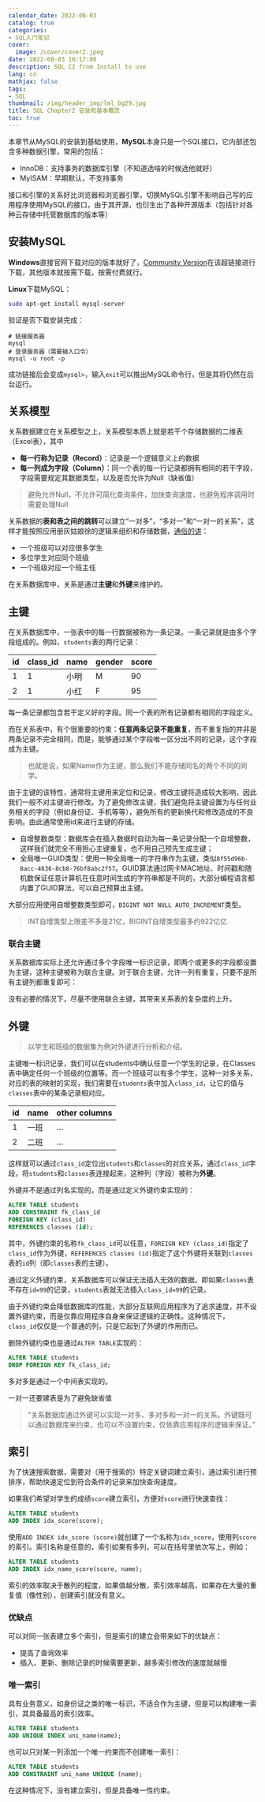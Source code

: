 ```yaml
---
calendar_date: 2022-08-03
catalog: true
categories:
- SQL入门笔记
cover:
  image: /cover/cover2.jpeg
date: 2022-08-03 10:17:00
description: SQL C2 from Install to use
lang: cn
mathjax: false
tags:
- SQL
thumbnail: /img/header_img/lml_bg29.jpg
title: SQL Chapter2 安装和基本概念
toc: true
---
```


本章节从MySQL的安装到基础使用，**MySQL**本身只是一个SQL接口，它内部还包含多种数据引擎，常用的包括：

- InnoDB：支持事务的数据库引擎（不知道选啥的时候选他就好）
- MyISAM：早期默认，不支持事务

接口和引擎的关系好比浏览器和浏览器引擎，切换MySQL引擎不影响自己写的应用程序使用MySQL的接口，由于其开源，也衍生出了各种开源版本（包括针对各种云存储中托管数据库的版本等）

##  安装MySQL

**Windows**直接官网下载对应的版本就好了，[Community Version](https://dev.mysql.com/downloads/mysql/)在该超链接进行下载，其他版本就按需下载，按需付费就行。



**Linux**下载MySQL：

```bash
sudo apt-get install mysql-server
```

验证是否下载安装完成：

```shell
# 链接服务器
mysql
# 登录服务器（需要输入口令）
mysql -u root -p 
```

成功链接后会变成`mysql>`，输入`exit`可以推出MySQL命令行，但是其将仍然在后台运行。

## 关系模型

关系数据建立在关系模型之上，关系模型本质上就是若干个存储数据的二维表（Excel表），其中

- **每一行称为记录（Record）**：记录是一个逻辑意义上的数据
- **每一列成为字段（Column）**：同一个表的每一行记录都拥有相同的若干字段，字段需要规定其数据类型，以及是否允许为Null（缺省值）

> 避免允许Null，不允许可简化查询条件，加快查询速度，也避免程序调用时需要处理Null

关系数据的**表和表之间的跳转**可以建立“一对多”，“多对一”和“一对一的关系”，这样才能按照应用册灰姑娘徐的逻辑来组织和存储数据，[通俗的讲](https://www.liaoxuefeng.com/wiki/1177760294764384/1218728991649984)：

- 一个班级可以对应很多学生
- 多位学生对应同个班级
- 一个班级对应一个班主任

在关系数据库中，关系是通过**主键**和**外键**来维护的。

## 主键

在关系数据库中，一张表中的每一行数据被称为一条记录。一条记录就是由多个字段组成的。例如，`students`表的两行记录：

| id   | class_id | name | gender | score |
| ---- | -------- | ---- | ------ | ----- |
| 1    | 1        | 小明 | M      | 90    |
| 2    | 1        | 小红 | F      | 95    |

每一条记录都包含若干定义好的字段。同一个表的所有记录都有相同的字段定义。

而在关系表中，有个很重要的约束：**任意两条记录不能重复**，而不重复指的并非是两条记录不完全相同，而是，能够通过某个字段唯一区分出不同的记录，这个字段成为主键。

> 也就是说，如果Name作为主键，那么我们不能存储同名的两个不同的同学。

由于主键的该特性，通常将主键用来定位和记录，修改主键将造成较大影响，因此我们一般不对主键进行修改。为了避免修改主键，我们避免将主键设置为与任何业务相关的字段（例如身份证、手机等等），避免所有的更新换代和修改造成的不良影响。由此通常使用id来进行主键的存储。

- 自增整数类型：数据库会在插入数据时自动为每一条记录分配一个自增整数，这样我们就完全不用担心主键重复，也不用自己预先生成主键；
- 全局唯一GUID类型：使用一种全局唯一的字符串作为主键，类似`8f55d96b-8acc-4636-8cb8-76bf8abc2f57`。GUID算法通过网卡MAC地址、时间戳和随机数保证任意计算机在任意时间生成的字符串都是不同的，大部分编程语言都内置了GUID算法，可以自己预算出主键。

大部分应用使用自增整数类型即可，`BIGINT NOT NULL AUTO_INCREMENT`类型。

> INT自增类型上限差不多是21亿，BIGINT自增类型最多约922亿亿

### 联合主键

关系数据库实际上还允许通过多个字段唯一标识记录，即两个或更多的字段都设置为主键，这种主键被称为联合主键。对于联合主键，允许一列有重复，只要不是所有主键列都重复即可：

没有必要的情况下，尽量不使用联合主键，其带来关系表的复杂度的上升。

## 外键

> 以学生和班级的数据集为例对外键进行分析和介绍。

主键唯一标识记录，我们可以在students中确认任意一个学生的记录，在Classes表中确定任何一个班级的位置等。而一个班级可以有多个学生，这种一对多关系，对应的表的映射的实现，我们需要在`students`表中加入`class_id`，让它的值与`classes`表中的某条记录相对应。

| id   | name | other columns |
| ---- | ---- | ------------- |
| 1    | 一班 | …             |
| 2    | 二班 | …             |

这样就可以通过`class_id`定位出`students`和`classes`的对应关系，通过`class_id`字段，将`students`和`classes`表连接起来，这种列（字段）被称为**外键**。

外键并不是通过列名实现的，而是通过定义外键约束实现的：

```SQL
ALTER TABLE students
ADD CONSTRAINT fk_class_id
FOREIGN KEY (class_id)
REFERENCES classes (id);
```

其中，外键约束的名称`fk_class_id`可以任意，`FOREIGN KEY (class_id)`指定了`class_id`作为外键，`REFERENCES classes (id)`指定了这个外键将关联到`classes`表的`id`列（即`classes`表的主键）。

通过定义外键约束，关系数据库可以保证无法插入无效的数据。即如果`classes`表不存在`id=99`的记录，`students`表就无法插入`class_id=99`的记录。

由于外键约束会降低数据库的性能，大部分互联网应用程序为了追求速度，并不设置外键约束，而是仅靠应用程序自身来保证逻辑的正确性。这种情况下，`class_id`仅仅是一个普通的列，只是它起到了外键的作用而已。

删除外键约束也是通过`ALTER TABLE`实现的：

```sql
ALTER TABLE students
DROP FOREIGN KEY fk_class_id;
```

多对多是通过一个中间表实现的。

一对一还要建表是为了避免缺省值

> “关系数据库通过外键可以实现一对多、多对多和一对一的关系。外键既可以通过数据库来约束，也可以不设置约束，仅依靠应用程序的逻辑来保证。”

## 索引

为了快速搜索数据，需要对（用于搜索的）特定关键词建立索引，通过索引进行预排序，帮助快速定位到符合条件的记录来加快查询速度。

如果我们希望对学生的成绩`score`建立索引，方便对`score`进行快速查找：

```sql
ALTER TABLE students
ADD INDEX idx_score(score);
```

使用`ADD INDEX idx_score (score)`就创建了一个名称为`idx_score`，使用列`score`的索引。索引名称是任意的，索引如果有多列，可以在括号里依次写上，例如：

```sql
ALTER TABLE students
ADD INDEX idx_name_score(score, name);
```

索引的效率取决于散列的程度，如果值越分散，索引效率越高，如果存在大量的重复值（像性别），创建索引就没有意义。

### 优缺点

可以对同一张表建立多个索引，但是索引的建立会带来如下的优缺点：

- 提高了查询效率
- 插入、更新、删除记录的时候需要更新，越多索引修改的速度就越慢

### 唯一索引

具有业务意义，如身份证之类的唯一标识，不适合作为主键，但是可以构建唯一索引，其具备最高的索引效率。

```sql
ALTER TABLE students
ADD UNIQUE INDEX uni_name(name);
```

也可以只对某一列添加一个唯一约束而不创建唯一索引：

```sql
ALTER TABLE students
ADD CONSTRAINT uni_name UNIQUE (name);
```

在这种情况下，没有建立索引，但是具备唯一性约束。
